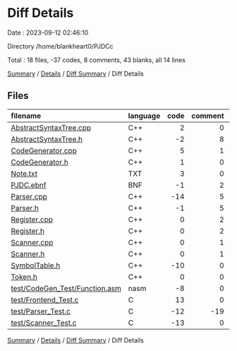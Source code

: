 # Diff Details

Date : 2023-09-12 02:46:10

Directory /home/blankheart0/PJDCc

Total : 18 files,  -37 codes, 8 comments, 43 blanks, all 14 lines

[Summary](results.md) / [Details](details.md) / [Diff Summary](diff.md) / Diff Details

## Files
| filename | language | code | comment | blank | total |
| :--- | :--- | ---: | ---: | ---: | ---: |
| [AbstractSyntaxTree.cpp](/AbstractSyntaxTree.cpp) | C++ | 2 | 0 | 5 | 7 |
| [AbstractSyntaxTree.h](/AbstractSyntaxTree.h) | C++ | -2 | 8 | 12 | 18 |
| [CodeGenerator.cpp](/CodeGenerator.cpp) | C++ | 5 | 1 | 4 | 10 |
| [CodeGenerator.h](/CodeGenerator.h) | C++ | 1 | 0 | 1 | 2 |
| [Note.txt](/Note.txt) | TXT | 3 | 0 | 0 | 3 |
| [PJDC.ebnf](/PJDC.ebnf) | BNF | -1 | 2 | 7 | 8 |
| [Parser.cpp](/Parser.cpp) | C++ | -14 | 5 | 7 | -2 |
| [Parser.h](/Parser.h) | C++ | -1 | 5 | 10 | 14 |
| [Register.cpp](/Register.cpp) | C++ | 0 | 2 | 0 | 2 |
| [Register.h](/Register.h) | C++ | 0 | 2 | 0 | 2 |
| [Scanner.cpp](/Scanner.cpp) | C++ | 0 | 1 | 4 | 5 |
| [Scanner.h](/Scanner.h) | C++ | 0 | 1 | 3 | 4 |
| [SymbolTable.h](/SymbolTable.h) | C++ | -10 | 0 | -3 | -13 |
| [Token.h](/Token.h) | C++ | 0 | 0 | 1 | 1 |
| [test/CodeGen_Test/Function.asm](/test/CodeGen_Test/Function.asm) | nasm | -8 | 0 | -1 | -9 |
| [test/Frontend_Test.c](/test/Frontend_Test.c) | C | 13 | 0 | 2 | 15 |
| [test/Parser_Test.c](/test/Parser_Test.c) | C | -12 | -19 | -7 | -38 |
| [test/Scanner_Test.c](/test/Scanner_Test.c) | C | -13 | 0 | -2 | -15 |

[Summary](results.md) / [Details](details.md) / [Diff Summary](diff.md) / Diff Details